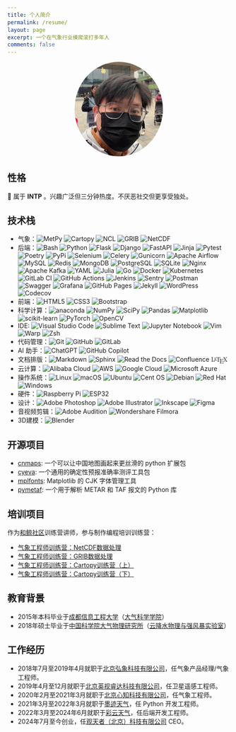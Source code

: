 ```yaml
---
title: 个人简介
permalink: /resume/
layout: page
excerpt: 一个在气象行业摸爬滚打多年人
comments: false
---
```


<div style="text-align: center;">
  <img src="/assets/img/photo.jpg" alt="个人照片" style="width: 200px; height: auto; border-radius: 50%;">
</div>

## 性格
🧠 属于 **INTP** 。兴趣广泛但三分钟热度。不厌恶社交但更享受独处。

## 技术栈
<!-- * 气象：卫星遥感图像处理, 气象数据 ETL, GIS 空间数据处理, 气象预报准确率测评, 气象数据可视化, 雷达数据处理, 数值天气预报 -->
* 气象：![MetPy](https://img.shields.io/badge/MetPy-blue.svg?style=flat) ![Cartopy](https://img.shields.io/badge/Cartopy-cyan.svg?style=flat) ![NCL](https://img.shields.io/badge/NCL-grey.svg?style=flat) ![GRIB](https://img.shields.io/badge/GRIB-black.svg?style=flat) ![NetCDF](https://img.shields.io/badge/NetCDF-blue.svg?style=flat)
* 后端：![Bash](https://img.shields.io/badge/Bash-4EAA25?logo=gnubash&logoColor=fff) ![Python](https://img.shields.io/badge/Python-3670A0?style=flat&logo=python&logoColor=ffdd54) ![Flask](https://img.shields.io/badge/Flask-black.svg?style=flat&logo=flask&logoColor=white) ![Django](https://img.shields.io/badge/Django-%23092E20.svg?style=flat&logo=django&logoColor=white) ![FastAPI](https://img.shields.io/badge/FastAPI-005571?style=flat&logo=fastapi) ![Jinja](https://img.shields.io/badge/Jinja-white.svg?style=flat&logo=jinja&logoColor=black) ![Pytest](https://img.shields.io/badge/Pytest-%23ffffff.svg?style=flat&logo=pytest&logoColor=2f9fe3) ![Poetry](https://img.shields.io/badge/Poetry-%233B82F6.svg?style=flat&logo=poetry&logoColor=0B3D8D) ![PyPi](https://img.shields.io/badge/PyPi-%23ececec.svg?style=flat&logo=pypi&logoColor=1f73b7) ![Selenium](https://img.shields.io/badge/Selenium-%43B02A?style=flat&logo=selenium&logoColor=white) ![Celery](https://img.shields.io/badge/Celery-%23a9cc54.svg?style=flat&logo=celery&logoColor=ddf4a4) ![Gunicorn](https://img.shields.io/badge/Gunicorn-%298729.svg?style=flat&logo=gunicorn&logoColor=white) ![Apache Airflow](https://img.shields.io/badge/Apache%20Airflow-017CEE?style=flat&logo=Apache%20Airflow&logoColor=white) ![MySQL](https://img.shields.io/badge/MySQL-4479A1.svg?style=flat&logo=mysql&logoColor=white) ![Redis](https://img.shields.io/badge/Redis-%23DD0031.svg?style=flat&logo=redis&logoColor=white) ![MongoDB](https://img.shields.io/badge/MongoDB-%234ea94b.svg?style=flat&logo=mongodb&logoColor=white) ![PostgreSQL](https://img.shields.io/badge/PostgreSQL-%23316192.svg?style=flat&logo=postgresql&logoColor=white) ![SQLite](https://img.shields.io/badge/SQLite-%2307405e.svg?style=flat&logo=sqlite&logoColor=white) ![Nginx](https://img.shields.io/badge/Nginx-%23009639.svg?style=flat&logo=nginx&logoColor=white)  ![Apache Kafka](https://img.shields.io/badge/Apache%20Kafka-black?style=flat&logo=apachekafka) ![YAML](https://img.shields.io/badge/YAML-%23ffffff.svg?style=flat&logo=yaml&logoColor=151515) ![Julia](https://img.shields.io/badge/-Julia-9558B2?style=flat&logo=julia&logoColor=white) ![Go](https://img.shields.io/badge/Go-%2300ADD8.svg?style=flat&logo=go&logoColor=white) ![Docker](https://img.shields.io/badge/Docker-%230db7ed.svg?style=flat&logo=docker&logoColor=white) ![Kubernetes](https://img.shields.io/badge/Kubernetes-%23326ce5.svg?style=flat&logo=kubernetes&logoColor=white) ![GitLab CI](https://img.shields.io/badge/Gitlab_CI-grey.svg?style=flat&logo=gitlab) ![GitHub Actions](https://img.shields.io/badge/Github_Actions-%232671E5.svg?style=flat&logo=githubactions&logoColor=white) ![Jenkins](https://img.shields.io/badge/Jenkins-%232C5263.svg?style=flat&logo=jenkins&logoColor=white) ![Sentry](https://img.shields.io/badge/Sentry-%23362D59.svg?style=flat&logo=sentry&logoColor=white)  ![Postman](https://img.shields.io/badge/Postman-FF6C37?style=flat&logo=postman&logoColor=white) ![Swagger](https://img.shields.io/badge/-Swagger-%23Clojure?style=flat&logo=swagger&logoColor=white) ![Grafana](https://img.shields.io/badge/Grafana-%23F46800.svg?style=flat&logo=grafana&logoColor=white) ![GitHub Pages](https://img.shields.io/badge/GitHub%20Pages-121013?logo=github&logoColor=white) ![Jekyll](https://img.shields.io/badge/Jekyll-C00?logo=jekyll&logoColor=fff) ![WordPress](https://img.shields.io/badge/WordPress-%2321759B.svg?logo=wordpress&logoColor=white) ![Codecov](https://img.shields.io/badge/Codecov-F01F7A?logo=codecov&logoColor=fff)
* 前端：![HTML5](https://img.shields.io/badge/HTML5-%23E34F26.svg?style=flat&logo=html5&logoColor=white) ![CSS3](https://img.shields.io/badge/CSS3-%231572B6.svg?style=flat&logo=css3&logoColor=white) ![Bootstrap](https://img.shields.io/badge/Bootstrap-%238511FA.svg?style=flat&logo=bootstrap&logoColor=white) 
* 科学计算：![anaconda](https://img.shields.io/badge/Anaconda-white.svg?style=flat&logo=anaconda) ![NumPy](https://img.shields.io/badge/NumPy-%23013243.svg?style=flat&logo=numpy&logoColor=white) ![SciPy](https://img.shields.io/badge/SciPy-%230C55A5.svg?style=flat&logo=scipy&logoColor=%white) ![Pandas](https://img.shields.io/badge/Pandas-%23150458.svg?style=flat&logo=pandas&logoColor=white) ![Matplotlib](https://img.shields.io/badge/Matplotlib-%23ffffff.svg?style=flat&logo=Matplotlib&logoColor=black) ![scikit-learn](https://img.shields.io/badge/scikit--learn-%23F7931E.svg?style=flat&logo=scikit-learn&logoColor=white) ![PyTorch](https://img.shields.io/badge/PyTorch-%23EE4C2C.svg?style=flat&logo=PyTorch&logoColor=white) ![OpenCV](https://img.shields.io/badge/OpenCV-%23white.svg?style=flat&logo=opencv&logoColor=white)
* IDE: ![Visual Studio Code](https://custom-icon-badges.demolab.com/badge/Visual%20Studio%20Code-0078d7.svg?logo=vsc&logoColor=white) ![Sublime Text](https://img.shields.io/badge/Sublime_Text-%23575757.svg?style=flat&logo=sublime-text&logoColor=important) ![Jupyter Notebook](https://img.shields.io/badge/Jupyter-white.svg?style=flat&logo=jupyter) ![Vim](https://img.shields.io/badge/VIM-%2311AB00.svg?style=flat&logo=vim&logoColor=white) ![Warp](https://img.shields.io/badge/Warp-black.svg?style=flat&logo=warp&logoColor=white) ![Zsh](https://img.shields.io/badge/Zsh-F15A24?logo=zsh&logoColor=fff)
* 代码管理：![Git](https://img.shields.io/badge/Git-%23F05033.svg?style=flat&logo=git&logoColor=white) ![GitHub](https://img.shields.io/badge/Github-%23121011.svg?style=flat&logo=github&logoColor=white) ![GitLab](https://img.shields.io/badge/Gitlab-grey.svg?style=flat&logo=gitlab)
* AI 助手：![ChatGPT](https://img.shields.io/badge/ChatGPT-74aa9c?style=flat&logo=openai&logoColor=white) ![GitHub Copilot](https://img.shields.io/badge/Github_Copilot-8957E5?style=flat&logo=github-copilot&logoColor=white) 
* 文档排版：![Markdown](https://img.shields.io/badge/markdown-%23000000.svg?style=flat&logo=markdown&logoColor=white) ![Sphinx](https://img.shields.io/badge/Sphinx-000?logo=sphinx&logoColor=fff) ![Read the Docs](https://img.shields.io/badge/Read%20the%20Docs-8CA1AF?logo=readthedocs&logoColor=fff) ![Confluence](https://img.shields.io/badge/Confluence-172B4D?logo=confluence&logoColor=fff) <span class="texhtml" style="font-family: 'CMU Serif', cmr10, LMRoman10-Regular, 'Latin Modern Math', 'Nimbus Roman No9 L', 'Times New Roman', Times, serif;">L<span style="text-transform: uppercase; font-size: 0.75em; vertical-align: 0.25em; margin-left: -0.36em; margin-right: -0.15em; line-height: 1ex;">a</span>T<span style="text-transform: uppercase; vertical-align: -0.25em; margin-left: -0.1667em; margin-right: -0.125em; line-height: 1ex;">e</span>X</span>
* 云计算：![Alibaba Cloud](https://img.shields.io/badge/AlibabaCloud-%23FF6701.svg?style=flat&logo=alibabacloud&logoColor=white) ![AWS](https://img.shields.io/badge/AWS-orange.svg?style=flat&logo=amazon&logoColor=white) ![Google Cloud](https://img.shields.io/badge/Google%20Cloud-%234285F4.svg?logo=google-cloud&logoColor=white) ![Microsoft Azure](https://custom-icon-badges.demolab.com/badge/Microsoft%20Azure-0089D6?logo=msazure&logoColor=white)
* 操作系统：![Linux](https://img.shields.io/badge/Linux-FCC624?style=flat&logo=linux&logoColor=black) ![macOS](https://img.shields.io/badge/macOS-000000?logo=apple&logoColor=F0F0F0) ![Ubuntu](https://img.shields.io/badge/Ubuntu-E95420?style=flat&logo=ubuntu&logoColor=white) ![Cent OS](https://img.shields.io/badge/CentOS-002260?style=flat&logo=centos&logoColor=F0F0F0) ![Debian](https://img.shields.io/badge/Debian-D70A53?style=flat&logo=debian&logoColor=white) ![Red Hat](https://img.shields.io/badge/Red%20Hat-EE0000?style=flat&logo=redhat&logoColor=white) ![Windows](https://custom-icon-badges.demolab.com/badge/Windows-0078D6?logo=windows11&logoColor=white)
* 硬件：![Raspberry Pi](https://img.shields.io/badge/-Raspberry_Pi-C51A4A?style=flat&logo=Raspberry-Pi) ![ESP32](https://img.shields.io/badge/ESP32-white.svg?style=flat&logo=espressif)
* 设计：![Adobe Photoshop](https://img.shields.io/badge/Adobe%20Photoshop-%2331A8FF.svg?style=flat&logo=adobe%20photoshop&logoColor=white) ![Adobe Illustrator](https://img.shields.io/badge/Adobe%20Illustrator-%23FF9A00.svg?style=flat&logo=adobe%20illustrator&logoColor=white) ![Inkscape](https://img.shields.io/badge/Inkscape-e0e0e0?style=flat&logo=inkscape&logoColor=080A13) ![Figma](https://img.shields.io/badge/Figma-%23F24E1E.svg?style=flat&logo=figma&logoColor=white)
* 音视频剪辑：![Adobe Audition](https://img.shields.io/badge/Adobe%20Audition-9999FF.svg?style=flat&logo=Adobe%20Audition&logoColor=white) ![Wondershare Filmora](https://img.shields.io/badge/Wondershare%20Filmora-teal.svg?style=flat&logo=wondersharefilmora)
* 3D建模：![Blender](https://img.shields.io/badge/Blender-%23F5792A.svg?style=flat&logo=blender&logoColor=white)


## 开源项目
* [cnmaps](https://github.com/cnmetlab/cnmaps): 一个可以让中国地图画起来更丝滑的 python 扩展包
* [cyeva](https://github.com/caiyunapp/cyeva): 一个通用的确定性预报准确率测评工具包
* [mplfonts](https://github.com/Clarmy/mplfonts): Matplotlib 的 CJK 字体管理工具
* [pymetaf](https://github.com/cnmetlab/pymetaf): 一个用于解析 METAR 和 TAF 报文的 Python 库

## 培训项目
作为[和鲸社区](https://www.heywhale.com/home)训练营讲师，参与制作编程培训训练营：
* [气象工程师训练营：NetCDF数据处理](https://www.heywhale.com/home/competition/6583b6df76ce14775cfc771e)
* [气象工程师训练营：GRIB数据处理](https://www.heywhale.com/home/competition/65fbf60f656b96a526137e35)
* [气象工程师训练营：Cartopy训练营（上）](https://www.heywhale.com/home/competition/6673ad9a2c79f2f6c02770f5)
* [气象工程师训练营：Cartopy训练营（下）](https://www.heywhale.com/home/competition/66cee5ba495ad730ce9b2451)

## 教育背景
* 2015年本科毕业于[成都信息工程大学](https://www.cuit.edu.cn/)（[大气科学学院](https://cas.cuit.edu.cn/)）   
* 2018年硕士毕业于[中国科学院大气物理研究所](https://iap.cas.cn/)（[云降水物理与强风暴实验室](http://lacs.iap.ac.cn/)）

## 工作经历
* 2018年7月至2019年4月就职于[北京弘象科技有限公司](https://www.cnpresky.com/)，任气象产品经理/气象工程师。
* 2019年4月至12月就职于[北京英视睿达科技有限公司](http://www.i2value.com/)，任卫星遥感工程师。
* 2020年2月至2021年3月就职于[北京心知科技有限公司](https://www.seniverse.com/)，任气象工程师。
* 2021年3月至2022年3月就职于[墨迹天气](https://www.moji.com/)，任 Python 开发工程师。
* 2022年3月至2024年6月就职于[彩云天气](https://caiyunapp.com/)，任后端开发工程师。
* 2024年7月至今创业，任[观天者（北京）科技有限公司](https://www.skyviewor.com/home) CEO。